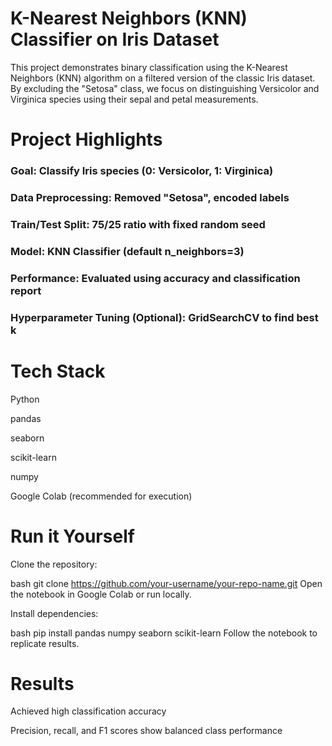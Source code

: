 # K-Nearest Neighbors (KNN) Classifier on Iris Dataset
This project demonstrates binary classification using the K-Nearest Neighbors (KNN) algorithm on a filtered version of the classic Iris dataset. By excluding the "Setosa" class, we focus on distinguishing Versicolor and Virginica species using their sepal and petal measurements.

# Project Highlights
### Goal: Classify Iris species (0: Versicolor, 1: Virginica)

### Data Preprocessing: Removed "Setosa", encoded labels

### Train/Test Split: 75/25 ratio with fixed random seed

### Model: KNN Classifier (default n_neighbors=3)

### Performance: Evaluated using accuracy and classification report

### Hyperparameter Tuning (Optional): GridSearchCV to find best k

# Tech Stack
Python

pandas

seaborn

scikit-learn

numpy

Google Colab (recommended for execution)

# Run it Yourself
Clone the repository:

bash
git clone https://github.com/your-username/your-repo-name.git
Open the notebook in Google Colab or run locally.

Install dependencies:

bash
pip install pandas numpy seaborn scikit-learn
Follow the notebook to replicate results.

# Results
Achieved high classification accuracy

Precision, recall, and F1 scores show balanced class performance
